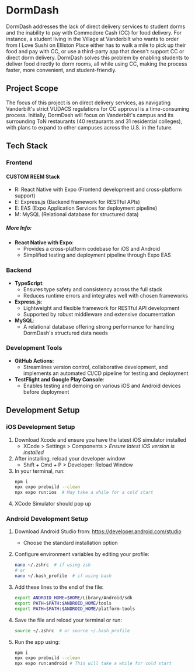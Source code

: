 # DormDash

DormDash addresses the lack of direct delivery services to student dorms and the inability to pay with Commodore Cash (CC) for food delivery. For instance, a student living in the Village at Vanderbilt who wants to order from I Love Sushi on Elliston Place either has to walk a mile to pick up their food and pay with CC, or use a third-party app that doesn't support CC or direct dorm delivery. DormDash solves this problem by enabling students to deliver food directly to dorm rooms, all while using CC, making the process faster, more convenient, and student-friendly.

## Project Scope

The focus of this project is on direct delivery services, as navigating Vanderbilt's strict VUDACS regulations for CC approval is a time-consuming process. Initially, DormDash will focus on Vanderbilt's campus and its surrounding ToN restaurants (40 restaurants and 31 residential colleges), with plans to expand to other campuses across the U.S. in the future.

## Tech Stack

### **Frontend**

#### **CUSTOM REEM Stack**

- R: React Native with Expo (Frontend development and cross-platform support)
- E: Express.js (Backend framework for RESTful APIs)
- E: EAS (Expo Application Services for deployment pipeline)
- M: MySQL (Relational database for structured data)

##### More Info:

- **React Native with Expo**:
  - Provides a cross-platform codebase for iOS and Android
  - Simplified testing and deployment pipeline through Expo EAS

### **Backend**

- **TypeScript**:
  - Ensures type safety and consistency across the full stack
  - Reduces runtime errors and integrates well with chosen frameworks
- **Express.js**:
  - Lightweight and flexible framework for RESTful API development
  - Supported by robust middleware and extensive documentation
- **MySQL**:
  - A relational database offering strong performance for handling DormDash's structured data needs

### **Development Tools**

- **GitHub Actions**:
  - Streamlines version control, collaborative development, and implements an automated CI/CD pipeline for testing and deployment
- **TestFlight and Google Play Console**:
  - Enables testing and demoing on various iOS and Android devices before deployment

## Development Setup

### iOS Development Setup

1. Download Xcode and ensure you have the latest iOS simulator installed
   - XCode > Settings > Components > _Ensure latest iOS version is installed_
2. After installing, reload your developer window
   - Shift + Cmd + P > Developer: Reload Window
3. In your terminal, run:
   ```bash
   npm i
   npx expo prebuild --clean
   npx expo run:ios  # May take a while for a cold start
   ```
4. XCode Simulator should pop up



### Android Development Setup

1. Download Android Studio from: https://developer.android.com/studio
   - Choose the standard installation option


2. Configure environment variables by editing your profile:
   ```bash
   nano ~/.zshrc  # if using zsh
   # or
   nano ~/.bash_profile  # if using bash
   ```


3. Add these lines to the end of the file:
   ```bash
   export ANDROID_HOME=$HOME/Library/Android/sdk
   export PATH=$PATH:$ANDROID_HOME/tools
   export PATH=$PATH:$ANDROID_HOME/platform-tools
   ```
4. Save the file and reload your terminal or run:
   ```bash
   source ~/.zshrc  # or source ~/.bash_profile
   ```
5. Run the app using:
   ```bash
   npm i
   npx expo prebuild --clean
   npx expo run:android # This will take a while for cold start
   ```
